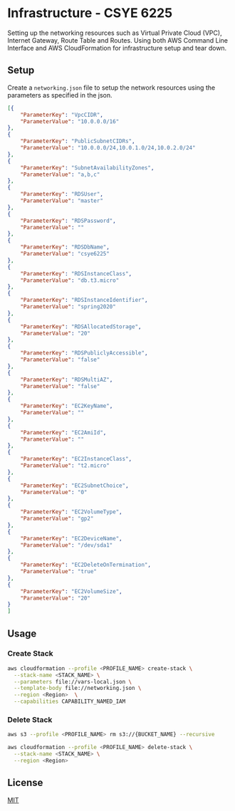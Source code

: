 # Infrastructure - CSYE 6225

Setting up the networking resources such as Virtual Private Cloud (VPC), Internet Gateway, Route Table and Routes. Using both AWS Command Line Interface and AWS CloudFormation for infrastructure setup and tear down.

## Setup

Create a ```networking.json``` file to setup the network resources using the parameters as specified in the json.

```json
[{
    "ParameterKey": "VpcCIDR",
    "ParameterValue": "10.0.0.0/16"
},
{
    "ParameterKey": "PublicSubnetCIDRs",
    "ParameterValue": "10.0.0.0/24,10.0.1.0/24,10.0.2.0/24"
},
{
    "ParameterKey": "SubnetAvailabilityZones",
    "ParameterValue": "a,b,c"
},
{
    "ParameterKey": "RDSUser",
    "ParameterValue": "master"
},
{
    "ParameterKey": "RDSPassword",
    "ParameterValue": ""
},
{
    "ParameterKey": "RDSDbName",
    "ParameterValue": "csye6225"
},
{
    "ParameterKey": "RDSInstanceClass",
    "ParameterValue": "db.t3.micro"
},
{
    "ParameterKey": "RDSInstanceIdentifier",
    "ParameterValue": "spring2020"
},
{
    "ParameterKey": "RDSAllocatedStorage",
    "ParameterValue": "20"
},
{
    "ParameterKey": "RDSPubliclyAccessible",
    "ParameterValue": "false"
},
{
    "ParameterKey": "RDSMultiAZ",
    "ParameterValue": "false"
},
{
    "ParameterKey": "EC2KeyName",
    "ParameterValue": ""
},
{
    "ParameterKey": "EC2AmiId",
    "ParameterValue": ""
},
{
    "ParameterKey": "EC2InstanceClass",
    "ParameterValue": "t2.micro"
},
{
    "ParameterKey": "EC2SubnetChoice",
    "ParameterValue": "0"
},
{
    "ParameterKey": "EC2VolumeType",
    "ParameterValue": "gp2"
},
{
    "ParameterKey": "EC2DeviceName",
    "ParameterValue": "/dev/sda1"
},
{
    "ParameterKey": "EC2DeleteOnTermination",
    "ParameterValue": "true"
},
{
    "ParameterKey": "EC2VolumeSize",
    "ParameterValue": "20"
}
]
```

## Usage

### Create Stack

```bash
aws cloudformation --profile <PROFILE_NAME> create-stack \
  --stack-name <STACK_NAME> \
  --parameters file://vars-local.json \
  --template-body file://networking.json \
  --region <Region>  \
  --capabilities CAPABILITY_NAMED_IAM
```

### Delete Stack

```bash
aws s3 --profile <PROFILE_NAME> rm s3://{BUCKET_NAME} --recursive

aws cloudformation --profile <PROFILE_NAME> delete-stack \
  --stack-name <STACK_NAME> \
  --region <Region> 
```

## License
[MIT](https://choosealicense.com/licenses/mit/)
